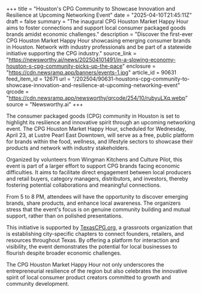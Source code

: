 +++
title = "Houston's CPG Community to Showcase Innovation and Resilience at Upcoming Networking Event"
date = "2025-04-10T21:45:11Z"
draft = false
summary = "The inaugural CPG Houston Market Happy Hour aims to foster connections and support local consumer packaged goods brands amidst economic challenges."
description = "Discover the first-ever CPG Houston Market Happy Hour showcasing emerging consumer brands in Houston. Network with industry professionals and be part of a statewide initiative supporting the CPG industry."
source_link = "https://newsworthy.ai/news/202504101491/in-a-slowing-economy-houston-s-cpg-community-picks-up-the-pace"
enclosure = "https://cdn.newsramp.app/banners/events-1.jpg"
article_id = 90631
feed_item_id = 12671
url = "/202504/90631-houstons-cpg-community-to-showcase-innovation-and-resilience-at-upcoming-networking-event"
qrcode = "https://cdn.newsramp.app/newsworthy/qrcode/254/10/rubyuLXq.webp"
source = "Newsworthy.ai"
+++

<p>The consumer packaged goods (CPG) community in Houston is set to highlight its resilience and innovative spirit through an upcoming networking event. The CPG Houston Market Happy Hour, scheduled for Wednesday, April 23, at Lustre Pearl East Downtown, will serve as a free, public platform for brands within the food, wellness, and lifestyle sectors to showcase their products and network with industry stakeholders.</p><p>Organized by volunteers from Wingman Kitchens and Culture Pilot, this event is part of a larger effort to support CPG brands facing economic difficulties. It aims to facilitate direct engagement between local producers and retail buyers, category managers, distributors, and investors, thereby fostering potential collaborations and meaningful connections.</p><p>From 5 to 8 PM, attendees will have the opportunity to discover emerging brands, share products, and enhance local awareness. The organizers stress that the event's focus is on genuine community building and mutual support, rather than on polished presentations.</p><p>This initiative is supported by <a href='https://TexasCPG.org' rel='nofollow' target='_blank'>TexasCPG.org</a>, a grassroots organization that is establishing city-specific chapters to connect founders, retailers, and resources throughout Texas. By offering a platform for interaction and visibility, the event demonstrates the potential for local businesses to flourish despite broader economic challenges.</p><p>The CPG Houston Market Happy Hour not only underscores the entrepreneurial resilience of the region but also celebrates the innovative spirit of local consumer product creators committed to growth and community development.</p>